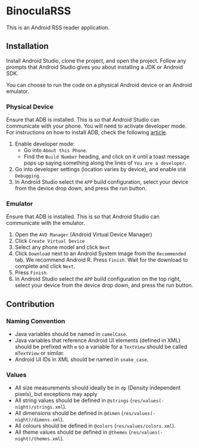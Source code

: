 # BinoculaRSS

This is an Android RSS reader application.

## Installation

Install Android Studio, clone the project, and open the project. Follow any prompts that Android Studio gives you about installing a JDK or Android SDK.

You can choose to run the code on a physical Android device or an Android emulator.

### Physical Device

Ensure that ADB is installed. This is so that Android Studio can communicate with your phone. You will need to activate developer mode. 
For instructions on how to install ADB, check the following [article](https://www.xda-developers.com/install-adb-windows-macos-linux/#adbsetup).

1. Enable developer mode:
   - Go into `About this Phone`.
   - Find the `Build Number` heading, and click on it until a toast message pops up saying something along the lines of `You are a developer`.
2. Go into developer settings (location varies by device), and enable `USB Debugging`.
3. In Android Studio select the `APP` build configuration, select your device from the device drop down, and press the run button.

### Emulator

Ensure that ADB is installed. This is so that Android Studio can communicate with the emulator.

1. Open the `AVD Manager` (Android Virtual Device Manager)
2. Click `Create Virtual Device`
3. Select any phone model and click `Next`
4. Click `Download` next to an Android System image from the `Recommended` tab. We recommend Android R. Press `Finish`. Wait for the download to complete and click `Next`.
5. Press `Finish`.
3. In Android Studio select the `APP` build configuration on the top right, select your device from the device drop down, and press the run button.

## Contribution

### Naming Convention

- Java variables should be named in `camelCase`.
- Java variables that reference Android UI elements (defined in XML) should be prefixed with `m` so a variable for a `TextView` should be called `mTextView` or similar.
- Android UI IDs in XML should be named in `snake_case`.

### Values

- All size measurements should ideally be in `dp` (Density independent pixels), but exceptions may apply
- All string values should be defined in `@strings` (`res/values(-night)/strings.xml`).
- All dimensions should be defined in `@dimen` (`res/values(-night)/dimens.xml`).
- All colours should be defined in `@colors` (`res/values/colors.xml`).
- All theme values should be defined in `@themes` (`res/values(-night)/themes.xml`).
